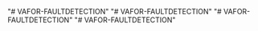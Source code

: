 "# VAFOR-FAULTDETECTION" 
"# VAFOR-FAULTDETECTION" 
"# VAFOR-FAULTDETECTION" 
"# VAFOR-FAULTDETECTION" 
